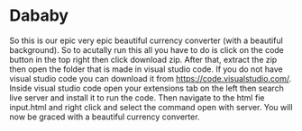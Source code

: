 # Dababy
So this is our epic very epic beautiful currency converter (with a beautiful background).
So to acutally run this all you have to do is click on the code button in the top right then click download zip. After that, extract the zip then open the folder that is made in visual studio code. If you do not have visual studio code you can download it from https://code.visualstudio.com/. Inside visual studio code open your extensions tab on the left then search live server and install it to run the code. Then navigate to the html fie input.html and right click and select the command open with server. You will now be graced with a beautiful currency converter.

